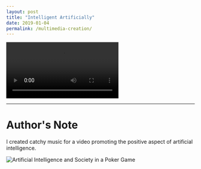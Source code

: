 ```yaml
---
layout: post
title: "Intelligent Artificially"
date: 2019-01-04
permalink: /multimedia-creation/
---
```


<video controls>
  <source src="Intelligent_Artificially.mp4" type="video/mp4">
Your browser does not support the video tag.
</video>

___

# Author's Note
I created catchy music for a video promoting the positive aspect of artificial intelligence.

![Artificial Intelligence and Society in a Poker Game](https://c1.staticflickr.com/3/2826/34005978326_e5853faa86_b.jpg)
